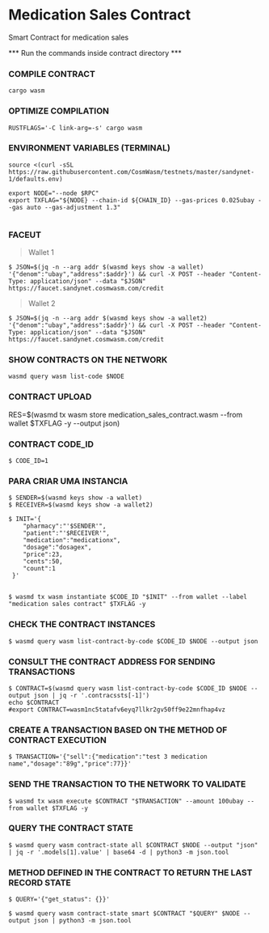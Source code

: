 # Medication Sales Contract

Smart Contract for medication sales

*** Run the commands inside contract directory ***

### COMPILE CONTRACT
```console
cargo wasm
```
### OPTIMIZE COMPILATION
```console
RUSTFLAGS='-C link-arg=-s' cargo wasm
```

### ENVIRONMENT VARIABLES (TERMINAL)
```console
source <(curl -sSL https://raw.githubusercontent.com/CosmWasm/testnets/master/sandynet-1/defaults.env)

export NODE="--node $RPC"
export TXFLAG="${NODE} --chain-id ${CHAIN_ID} --gas-prices 0.025ubay --gas auto --gas-adjustment 1.3"


```


### FACEUT
> Wallet 1
```console
$ JSON=$(jq -n --arg addr $(wasmd keys show -a wallet) '{"denom":"ubay","address":$addr}') && curl -X POST --header "Content-Type: application/json" --data "$JSON" https://faucet.sandynet.cosmwasm.com/credit
```
> Wallet 2
```console
$ JSON=$(jq -n --arg addr $(wasmd keys show -a wallet2) '{"denom":"ubay","address":$addr}') && curl -X POST --header "Content-Type: application/json" --data "$JSON" https://faucet.sandynet.cosmwasm.com/credit

```



### SHOW CONTRACTS ON THE NETWORK
```console
wasmd query wasm list-code $NODE
```

### CONTRACT UPLOAD
 RES=$(wasmd tx wasm store medication_sales_contract.wasm --from wallet $TXFLAG -y --output json)

### CONTRACT CODE_ID
```console
$ CODE_ID=1
```

### PARA CRIAR UMA INSTANCIA
```console
$ SENDER=$(wasmd keys show -a wallet)
$ RECEIVER=$(wasmd keys show -a wallet2)

$ INIT='{
    "pharmacy":"'$SENDER'",
    "patient":"'$RECEIVER'",
    "medication":"medicationx",
    "dosage":"dosagex",
    "price":23,
    "cents":50,
    "count":1
 }'


$ wasmd tx wasm instantiate $CODE_ID "$INIT" --from wallet --label "medication sales contract" $TXFLAG -y

```

### CHECK THE CONTRACT INSTANCES
```console
$ wasmd query wasm list-contract-by-code $CODE_ID $NODE --output json
```

### CONSULT THE CONTRACT ADDRESS FOR SENDING TRANSACTIONS
```console
$ CONTRACT=$(wasmd query wasm list-contract-by-code $CODE_ID $NODE --output json | jq -r '.contracssts[-1]')
echo $CONTRACT
#export CONTRACT=wasm1nc5tatafv6eyq7llkr2gv50ff9e22mnfhap4vz
```

### CREATE A TRANSACTION BASED ON THE METHOD OF CONTRACT EXECUTION
```console
$ TRANSACTION='{"sell":{"medication":"test 3 medication name","dosage":"89g","price":77}}'

```

### SEND THE TRANSACTION TO THE NETWORK TO VALIDATE
```console
$ wasmd tx wasm execute $CONTRACT "$TRANSACTION" --amount 100ubay --from wallet $TXFLAG -y
```

### QUERY THE CONTRACT STATE
```console
$ wasmd query wasm contract-state all $CONTRACT $NODE --output "json" | jq -r '.models[1].value' | base64 -d | python3 -m json.tool
```

### METHOD DEFINED IN THE CONTRACT TO RETURN THE LAST RECORD STATE
```console
$ QUERY='{"get_status": {}}'

$ wasmd query wasm contract-state smart $CONTRACT "$QUERY" $NODE --output json | python3 -m json.tool
```
